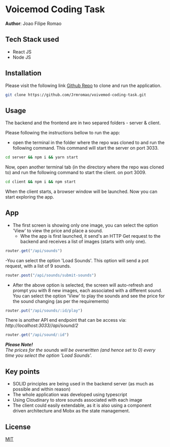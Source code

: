 

# Voicemod Coding Task

**Author**: Joao Filipe Romao

## Tech Stack used
- React JS
- Node JS

## Installation

Please visit the following link [Github Repo](https://github.com/Jrmromao/voivemod-coding-task) to clone and run the application.

```bash
git clone https://github.com/Jrmromao/voivemod-coding-task.git
```

## Usage

The backend and the frontend are in two separed folders - server & client. 

Please following the instructions bellow to run the app:
- open the terminal in the folder where the repo was cloned to and run the following command. This command will start the server on port 3033.
```cmd
cd server && npm i && yarn start
```

Now, open another terminal tab (in the directory where the repo was cloned to) and run the following command to start the client. on port 3009.

```cmd
cd client && npm i && npm start 
```

When the client starts, a browser window will be launched. Now you can start exploring the app.


## App
- The first screen is showing only one image, you can select the option 'View' to view the price and place a sound.
    - Whe the app is first launched, it send's an HTTP Get request to the backend and receives a list of images (starts with only one).

```javascript
router.get("/api/sounds")
```
-You can select the option 'Load Sounds'. This option will send a pot request, with a list of 9 sounds. 
```javascript
router.post("/api/sounds/submit-sounds")
```
- After the above option is selected, the screen will auto-refresh and prompt you with 8 new images, each associated with a different sound. You can select the option 'View' to play the sounds and see the price for the sound changing (as per the requirements)

```javascript
router.put("/api/sounds/:id/play")
```
There is another API end endpoint that can be access via: <i>http://localhost:3033//api/sound/2</i>
```javascript
router.get("/api/sound/:id")
```


<i>**Please Note!** </i></br>
<i>The prices for the sounds will be overwritten (and hence set to 0) every time you select the option 'Load Sounds'. </i>

## Key points
- SOLID principles are being used in the backend server (as much as possible and within reason)
- The whole application was developed using typescript
- Using Cloudinary to store sounds associated with each image
- The client could easily extendable, as it is also using a component driven architecture and Mobx as the state management.


## License
[MIT](https://choosealicense.com/licenses/mit/)

